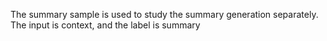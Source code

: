 The summary sample is used to study the summary generation separately. The input is context, and the label is summary

